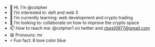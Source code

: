 - 👋 Hi, I’m @cotpher
- 👀 I’m interested in: defi and web 3
- 🌱 I’m currently learning: web development and crypto trading
- 💞️ I’m looking to: collaborate on how to improve the crypto space
- 📫 How to reach me: @cotpher1 on twitter and cbest0977@gmail.com
- 😄 Pronouns: mr
- ⚡ Fun fact: 8 love color blue

<!---
cotpher/cotpher is a ✨ special ✨ repository because its `README.md` (this file) appears on your GitHub profile.
You can click the Preview link to take a look at your changes.
--->
